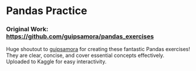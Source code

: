# Pandas Practice

### Original Work: <https://github.com/guipsamora/pandas_exercises>
Huge shoutout to [guipsamora](https://github.com/guipsamora) for creating these fantastic Pandas exercises! They are clear, concise, and cover essential concepts effectively.  
Uploaded to Kaggle for easy interactivity.  
